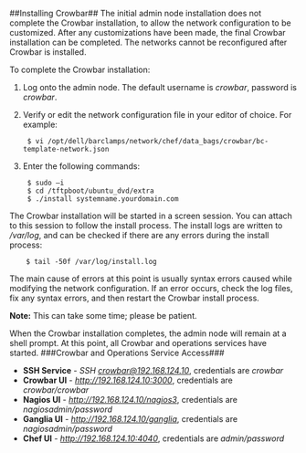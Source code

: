 ##Installing Crowbar##
The initial admin node installation does not complete the Crowbar installation, to allow the network configuration to be customized. After any customizations have been made, the final Crowbar installation can be completed. The networks cannot be reconfigured after Crowbar is installed.

To complete the Crowbar installation:

1. Log onto the admin node. The default username is *crowbar*, password is *crowbar*.
2. Verify or edit the network configuration file in your editor of choice.  For example:

		$ vi /opt/dell/barclamps/network/chef/data_bags/crowbar/bc-template-network.json
3. Enter the following commands:

		$ sudo –i
		$ cd /tftpboot/ubuntu_dvd/extra
		$ ./install systemname.yourdomain.com

The Crowbar installation will be started in a screen session. You can attach to this session to follow the install process. The install logs are written to */var/log*, and can be checked if there are any errors during the install process:

		$ tail -50f /var/log/install.log

The main cause of errors at this point is usually syntax errors caused while modifying the network configuration. If an error occurs, check the log files, fix any syntax errors, and then restart the Crowbar install process.

**Note:** This can take some time; please be patient.

When the Crowbar installation completes, the admin node will remain at a shell prompt. At this point, all Crowbar and operations services have started.
###Crowbar and Operations Service Access###

- **SSH Service** - *SSH crowbar@192.168.124.10*, credentials are *crowbar*
- **Crowbar UI** - *http://192.168.124.10:3000*, credentials are *crowbar/crowbar*
- **Nagios UI** - *http://192.168.124.10/nagios3*, credentials are *nagiosadmin/password*
- **Ganglia UI** - *http://192.168.124.10/ganglia*, credentials are *nagiosadmin/password*
- **Chef UI** - *http://192.168.124.10:4040*, credentials are *admin/password*
